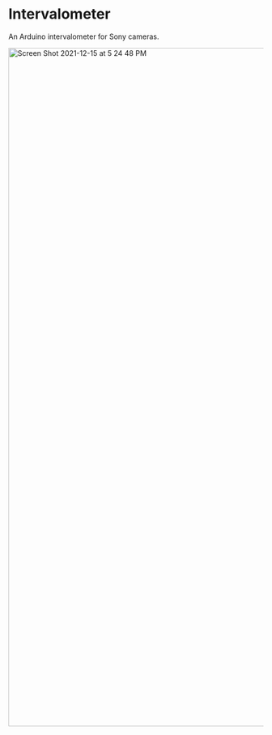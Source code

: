 # Intervalometer
 
An Arduino intervalometer for Sony cameras.

<img width="1341" alt="Screen Shot 2021-12-15 at 5 24 48 PM" src="https://user-images.githubusercontent.com/47131398/146274365-8d598173-73ee-4d72-9aae-4fc2bedde9e0.png">
